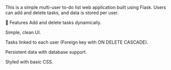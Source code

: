 This is a simple multi-user to-do list web application built using Flask. Users can add and delete tasks, and data is stored per user.

🔧 Features
Add and delete tasks dynamically.

Simple, clean UI.

Tasks linked to each user (Foreign key with ON DELETE CASCADE).

Persistent data with database support.

Styled with basic CSS.